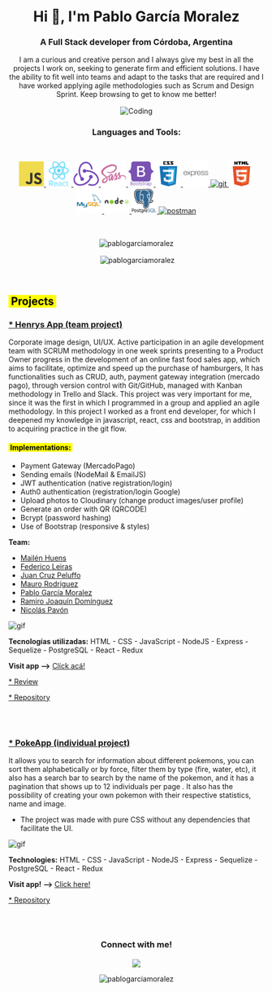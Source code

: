 <h1 align="center">Hi 👋, I'm Pablo García Moralez</h1>
<h3 align="center">A Full Stack developer from Córdoba, Argentina</h3>
<p align="center">I am a curious and creative person and I always give my best in all the projects I work on, seeking to generate firm and efficient solutions. I have the ability to fit well into teams and adapt to the tasks that are required and I have worked applying agile methodologies such as Scrum and Design Sprint.
Keep browsing to get to know me better!</p>
<p align="center"><img align="center" alt="Coding" width="400" src="https://c.tenor.com/NOYF3f82b_gAAAAC/programmer.gif"></p>





<h3 align="center">Languages and Tools:</h3>
<br/><!-- 1 espacio -->
<p align="center"><a href="https://developer.mozilla.org/en-US/docs/Web/JavaScript" target="_blank" rel="noreferrer"> <img src="https://raw.githubusercontent.com/devicons/devicon/master/icons/javascript/javascript-original.svg" alt="javascript" width="50" height="50"/> </a> <a href="https://reactjs.org/" target="_blank" rel="noreferrer"> <img src="https://raw.githubusercontent.com/devicons/devicon/master/icons/react/react-original-wordmark.svg" alt="react" width="50" height="50"/> </a> <a href="https://redux.js.org" target="_blank" rel="noreferrer"> <img src="https://raw.githubusercontent.com/devicons/devicon/master/icons/redux/redux-original.svg" alt="redux" width="50" height="50"/> </a> <a href="https://sass-lang.com" target="_blank" rel="noreferrer"> <img src="https://raw.githubusercontent.com/devicons/devicon/master/icons/sass/sass-original.svg" alt="sass" width="50" height="50"/> </a> <a href="https://getbootstrap.com" target="_blank" rel="noreferrer"> <img src="https://raw.githubusercontent.com/devicons/devicon/master/icons/bootstrap/bootstrap-plain-wordmark.svg" alt="bootstrap" width="50" height="50"/> </a> <a href="https://www.w3schools.com/css/" target="_blank" rel="noreferrer"> <img src="https://raw.githubusercontent.com/devicons/devicon/master/icons/css3/css3-original-wordmark.svg" alt="css3" width="50" height="50"/> </a> <a href="https://expressjs.com" target="_blank" rel="noreferrer"> <img src="https://raw.githubusercontent.com/devicons/devicon/master/icons/express/express-original-wordmark.svg" alt="express" width="50" height="50"/> </a> <a href="https://git-scm.com/" target="_blank" rel="noreferrer"> <img src="https://www.vectorlogo.zone/logos/git-scm/git-scm-icon.svg" alt="git" width="50" height="50"/> </a> <a href="https://www.w3.org/html/" target="_blank" rel="noreferrer"> <img src="https://raw.githubusercontent.com/devicons/devicon/master/icons/html5/html5-original-wordmark.svg" alt="html5" width="50" height="50"/> </a>  <a href="https://www.mysql.com/" target="_blank" rel="noreferrer"> <img src="https://raw.githubusercontent.com/devicons/devicon/master/icons/mysql/mysql-original-wordmark.svg" alt="mysql" width="50" height="50"/> </a> <a href="https://nodejs.org" target="_blank" rel="noreferrer"> <img src="https://raw.githubusercontent.com/devicons/devicon/master/icons/nodejs/nodejs-original-wordmark.svg" alt="nodejs" width="50" height="50"/> </a> <a href="https://www.postgresql.org" target="_blank" rel="noreferrer"> <img src="https://raw.githubusercontent.com/devicons/devicon/master/icons/postgresql/postgresql-original-wordmark.svg" alt="postgresql" width="50" height="50"/> </a> <a href="https://postman.com" target="_blank" rel="noreferrer"> <img src="https://www.vectorlogo.zone/logos/getpostman/getpostman-icon.svg" alt="postman" width="50" height="50"/> </a>  </p>
<br/><!-- 1 espacio -->
<p align="center"><img align="center" src="https://github-readme-stats.vercel.app/api/top-langs?username=pablogarciamoralez&show_icons=true&locale=en&layout=compact" alt="pablogarciamoralez" /></p>

<p align="center">&nbsp;<img align="center" src="https://github-readme-stats.vercel.app/api?username=pablogarciamoralez&show_icons=true&locale=en" alt="pablogarciamoralez" /></p>

<br/><!-- 1 espacio -->
 
 <!-- subtitle -->
 <h2 align="left"><mark>&nbsp;Projects&nbsp;</mark></h3>

 <!-- title project 01 -->
 <h3 align="left"><a href="https://henrys-app.vercel.app/" target="_blank" rel="noreferrer">* Henrys App (team project)</a></h3>
 
  <!-- descript -->
Corporate image design, UI/UX. Active participation in an agile development team with SCRUM methodology in one week sprints presenting to a Product Owner progress in the development of an online fast food sales app, which aims to facilitate, optimize and speed up the purchase of hamburgers, It has functionalities such as CRUD, auth, payment gateway integration (mercado pago), through version control with Git/GitHub, managed with Kanban methodology in Trello and Slack.
This project was very important for me, since it was the first in which I programmed in a group and applied an agile methodology.
In this project I worked as a front end developer, for which I deepened my knowledge in javascript, react, css and bootstrap, in addition to acquiring practice in the git flow.
 
 <h4 align="left"><mark>&nbsp;Implementations:&nbsp;</mark></h4>
 
* Payment Gateway (MercadoPago)
* Sending emails (NodeMail & EmailJS)
* JWT authentication (native registration/login)
* Auth0 authentication (registration/login Google)
* Upload photos to Cloudinary (change product images/user profile)
* Generate an order with QR (QRCODE)
* Bcrypt (password hashing)
* Use of Bootstrap (responsive & styles)

<b>Team:</b>
* <a href="https://github.com/mabhyHs" target="_blank" rel="noreferrer">Mailén Huens</a>
* <a href="https://github.com/FLeiras" target="_blank" rel="noreferrer">Federico Leiras</a>
* <a href="https://github.com/PJuanCruz" target="_blank" rel="noreferrer">Juan Cruz Peluffo</a>
* <a href="https://github.com/maurorodriguez" target="_blank" rel="noreferrer">Mauro Rodriguez</a>
* <a href="https://github.com/pablogarciamoralez" target="_blank" rel="noreferrer">Pablo García Moralez</a>
* <a href="https://github.com/siprem10" target="_blank" rel="noreferrer">Ramiro Joaquín Domínguez</a>
* <a href="https://github.com/NicoPavon" target="_blank" rel="noreferrer">Nicolás Pavón</a>

 <!-- img -->
<p align="left"><img src="https://res.cloudinary.com/henrysburgers/image/upload/v1660810115/github/68747470733a2f2f7265732e636c6f7564696e6172792e636f6d2f647a34656a6c34796d2f696d6167652f75706c6f61642f76313636303636373838332f446973652543332542316f5f73696e5f7425433325414474756c6f5f335f6239776a6f652e676966_l7glbs.gif" alt="gif" width="fit-content"/><p>
  
 <b>Tecnologías utilizadas:</b> HTML - CSS - JavaScript - NodeJS - Express - Sequelize - PostgreSQL - React - Redux

 <!-- msg -->
 <b>Visit app --></b>
 <a href="https://henrys-app.vercel.app/" target="_blank" rel="noreferrer">Clíck acá!</a>
 
 <!-- link review -->
 <a href="https://www.youtube.com/watch?v=WN5D9ic8_XY" target="_blank" rel="noreferrer">* Review</a>
 
 <!-- link repo -->
 <a href="https://github.com/mabhyHs/Henrys-app" target="_blank" rel="noreferrer">* Repository</a>
 
 <br/><br/> <!-- 2 espacios -->
 
 <!-- title project 02 -->
 <h3 align="left"><a href="https://pokeappbypablogarcia.vercel.app" target="_blank" rel="noreferrer">* PokeApp (individual project)</a></h3>
 
  <!-- descript -->
It allows you to search for information about different pokemons, you can sort them alphabetically or by force, filter them by type (fire, water, etc), it also has a search bar to search by the name of the pokemon, and it has a pagination that shows up to 12 individuals per page . It also has the possibility of creating your own pokemon with their respective statistics, name and image.
* The project was made with pure CSS without any dependencies that facilitate the UI.
 
<!-- img -->
 <p align="left"><img src="https://res.cloudinary.com/ddl9gpirm/image/upload/v1664896360/Proyectos/pokeapp_xcajmc.png" alt="gif" width="fit-content"/><p>
 
 <b>Technologies:</b> HTML - CSS - JavaScript - NodeJS - Express - Sequelize - PostgreSQL - React - Redux

 <!-- msg -->
 <b>Visit app! --></b>
 <a href="https://pokeappbypablogarcia.vercel.app/" target="_blank" rel="noreferrer">Click here!</a>
 
 
 <!-- link repo -->
 <a href="https://github.com/pablogarciamoralez/pokeapp" target="_blank" rel="noreferrer">* Repository</a>
 
  <!-- project finish -->
 <h2></h3>
 
 <br/><!-- 1 espacio -->

 <h3 align="center">Connect with me!</h3>
 <p align="center">
 <a href="https://www.linkedin.com/in/pablogarciamoralez/" target="_blank" rel="noreferrer"><img align="center" src="https://res.cloudinary.com/henrysburgers/image/upload/v1660623438/github/linkedin-min_x8lbqa.png" /></a>
 </p>
 
 <p align="center"> <img src="https://komarev.com/ghpvc/?username=pablogarciamoralez&label=Profile%20views&color=0e75b6&style=flat" alt="pablogarciamoralez" /> </p>

